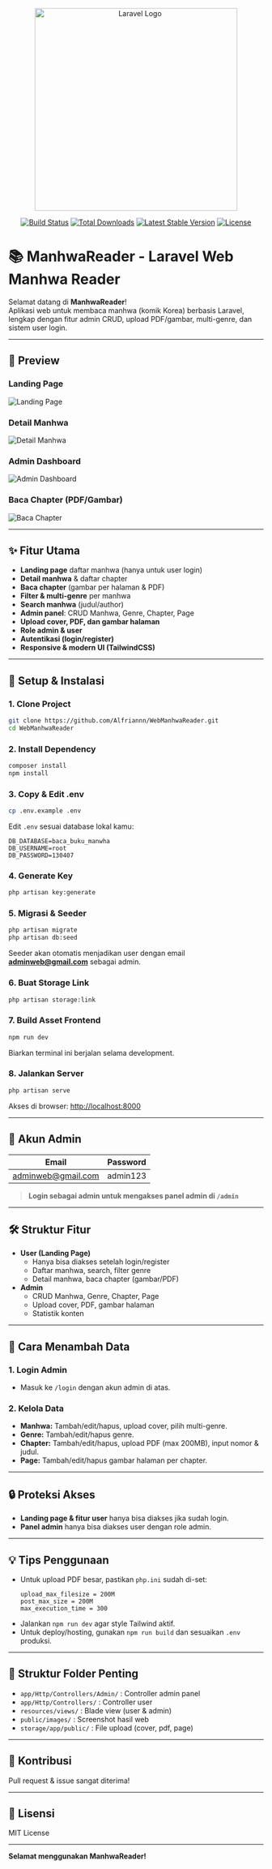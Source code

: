<p align="center"><a href="https://laravel.com" target="_blank"><img src="https://raw.githubusercontent.com/laravel/art/master/logo-lockup/5%20SVG/2%20CMYK/1%20Full%20Color/laravel-logolockup-cmyk-red.svg" width="400" alt="Laravel Logo"></a></p>

<p align="center">
<a href="https://github.com/laravel/framework/actions"><img src="https://github.com/laravel/framework/workflows/tests/badge.svg" alt="Build Status"></a>
<a href="https://packagist.org/packages/laravel/framework"><img src="https://img.shields.io/packagist/dt/laravel/framework" alt="Total Downloads"></a>
<a href="https://packagist.org/packages/laravel/framework"><img src="https://img.shields.io/packagist/v/laravel/framework" alt="Latest Stable Version"></a>
<a href="https://packagist.org/packages/laravel/framework"><img src="https://img.shields.io/packagist/l/laravel/framework" alt="License"></a>
</p>

# 📚 ManhwaReader - Laravel Web Manhwa Reader

Selamat datang di **ManhwaReader**!  
Aplikasi web untuk membaca manhwa (komik Korea) berbasis Laravel, lengkap dengan fitur admin CRUD, upload PDF/gambar, multi-genre, dan sistem user login.

---

## 📸 Preview

### Landing Page
![Landing Page](public/images/Daftarmanhwa.png)

### Detail Manhwa
![Detail Manhwa](public/images/Detailmanhwa.png)

### Admin Dashboard
![Admin Dashboard](public/images/Admin.png)

### Baca Chapter (PDF/Gambar)
![Baca Chapter](public/images/Bacamanhwa.png)
<!-- Tambahkan screenshot lain sesuai kebutuhan -->

---

## ✨ Fitur Utama

- **Landing page** daftar manhwa (hanya untuk user login)
- **Detail manhwa** & daftar chapter
- **Baca chapter** (gambar per halaman & PDF)
- **Filter & multi-genre** per manhwa
- **Search manhwa** (judul/author)
- **Admin panel**: CRUD Manhwa, Genre, Chapter, Page
- **Upload cover, PDF, dan gambar halaman**
- **Role admin & user**
- **Autentikasi (login/register)**
- **Responsive & modern UI (TailwindCSS)**

---

## 🚀 Setup & Instalasi

### 1. **Clone Project**
```sh
git clone https://github.com/Alfriannn/WebManhwaReader.git
cd WebManhwaReader
```

### 2. **Install Dependency**
```sh
composer install
npm install
```

### 3. **Copy & Edit .env**
```sh
cp .env.example .env
```
Edit `.env` sesuai database lokal kamu:
```
DB_DATABASE=baca_buku_manwha
DB_USERNAME=root
DB_PASSWORD=130407
```

### 4. **Generate Key**
```sh
php artisan key:generate
```

### 5. **Migrasi & Seeder**
```sh
php artisan migrate
php artisan db:seed
```
Seeder akan otomatis menjadikan user dengan email **adminweb@gmail.com** sebagai admin.

### 6. **Buat Storage Link**
```sh
php artisan storage:link
```

### 7. **Build Asset Frontend**
```sh
npm run dev
```
Biarkan terminal ini berjalan selama development.

### 8. **Jalankan Server**
```sh
php artisan serve
```
Akses di browser: [http://localhost:8000](http://localhost:8000)

---

## 👤 Akun Admin

| Email                | Password   |
|----------------------|------------|
| adminweb@gmail.com   | admin123   |

> **Login sebagai admin untuk mengakses panel admin di `/admin`**

---

## 🛠️ Struktur Fitur

- **User (Landing Page)**
  - Hanya bisa diakses setelah login/register
  - Daftar manhwa, search, filter genre
  - Detail manhwa, baca chapter (gambar/PDF)
- **Admin**
  - CRUD Manhwa, Genre, Chapter, Page
  - Upload cover, PDF, gambar halaman
  - Statistik konten

---

## 📝 Cara Menambah Data

### **1. Login Admin**
- Masuk ke `/login` dengan akun admin di atas.

### **2. Kelola Data**
- **Manhwa:** Tambah/edit/hapus, upload cover, pilih multi-genre.
- **Genre:** Tambah/edit/hapus genre.
- **Chapter:** Tambah/edit/hapus, upload PDF (max 200MB), input nomor & judul.
- **Page:** Tambah/edit/hapus gambar halaman per chapter.

---

## 🔒 Proteksi Akses

- **Landing page & fitur user** hanya bisa diakses jika sudah login.
- **Panel admin** hanya bisa diakses user dengan role admin.

---

## 💡 Tips Penggunaan

- Untuk upload PDF besar, pastikan `php.ini` sudah di-set:
  ```
  upload_max_filesize = 200M
  post_max_size = 200M
  max_execution_time = 300
  ```
- Jalankan `npm run dev` agar style Tailwind aktif.
- Untuk deploy/hosting, gunakan `npm run build` dan sesuaikan `.env` produksi.

---

## 📂 Struktur Folder Penting

- `app/Http/Controllers/Admin/` : Controller admin panel
- `app/Http/Controllers/` : Controller user
- `resources/views/` : Blade view (user & admin)
- `public/images/` : Screenshot hasil web
- `storage/app/public/` : File upload (cover, pdf, page)

---

## 🤝 Kontribusi

Pull request & issue sangat diterima!

---

## 📄 Lisensi

MIT License

---

**Selamat menggunakan ManhwaReader!**
